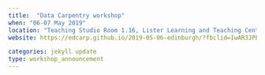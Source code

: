 ```yaml
---
title:  "Data Carpentry workshop"
when: "06-07 May 2019"
location: "Teaching Studio Room 1.16, Lister Learning and Teaching Centre"
website: https://edcarp.github.io/2019-05-06-edinburgh/?fbclid=IwAR3JPblJk20Wjq8YJB4FN61ueEI-3Bx1Gkt9l5rimsdUwes84y_mQf5-Wrk

categories: jekyll update
type: workshop_announcement
---
```

